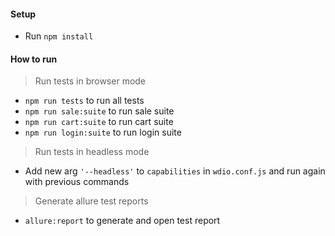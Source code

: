 #### Setup
+ Run ``npm install``

#### How to run
> Run tests in browser mode
+ ``npm run tests`` to run all tests
+ ``npm run sale:suite`` to run sale suite
+ ``npm run cart:suite`` to run cart suite
+ ``npm run login:suite`` to run login suite
> Run tests in headless mode
+ Add new arg ``'--headless'`` to ``capabilities`` in ``wdio.conf.js`` and run again with previous commands
> Generate allure test reports
+ ``allure:report`` to generate and open test report